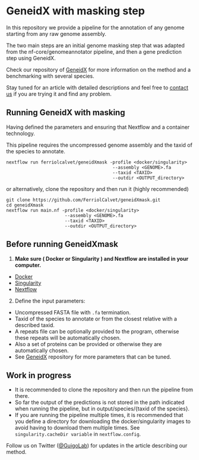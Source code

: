# GeneidX with masking step

In this repository we provide a pipeline for the annotation of any genome starting from any raw genome assembly.

The two main steps are an initial genome masking step that was adapted from the nf-core/genomeannotator pipeline, and then a gene prediction step using GeneidX.

Check our repository of [GeneidX](https://github.com/guigolab/geneidx) for more information on the method and a benchmarking with several species.

Stay tuned for an article with detailed descriptions and feel free to [contact us](mailto:ferriol.calvet@crg.eu) if you are trying it and find any problem.


## Running GeneidX with masking
Having defined the parameters and ensuring that Nextflow and a container technology.

This pipeline requires the uncompressed genome assembly and the taxid of the species to annotate.
```
nextflow run ferriolcalvet/geneidXmask -profile <docker/singularity>
                                        --assembly <GENOME>.fa
                                        --taxid <TAXID>
                                        --outdir <OUTPUT_directory>
```

or alternatively, clone the repository and then run it (highly recommended)
```
git clone https://github.com/FerriolCalvet/geneidXmask.git
cd geneidXmask
nextflow run main.nf -profile <docker/singularity>
                      --assembly <GENOME>.fa
                      --taxid <TAXID>
                      --outdir <OUTPUT_directory>
```

## Before running GeneidXmask
1. **Make sure ( Docker or Singularity ) and Nextflow are installed in your computer.**
  - [Docker](https://docs.docker.com/engine/install/)
  - [Singularity](https://sylabs.io/guides/3.0/user-guide/installation.html#)
  - [Nextflow](https://www.nextflow.io/docs/latest/getstarted.html#installation)

2. Define the input parameters:
  - Uncompressed FASTA file with `.fa` termination.
  - Taxid of the species to annotate or from the closest relative with a described taxid.
  - A repeats file can be optionally provided to the program, otherwise these repeats will be automatically chosen.
  - Also a set of proteins can be provided or otherwise they are automatically chosen.
  - See [GeneidX](https://github.com/guigolab/geneidx) repository for more parameters that can be tuned.


## Work in progress
  - It is recommended to clone the repository and then run the pipeline from there.
  - So far the output of the predictions is not stored in the path indicated when running the pipeline, but in output/species/{taxid of the species}.
  - If you are running the pipeline multiple times, it is recommended that you define a directory for downloading the docker/singularity images to avoid having to download them multiple times. See `singularity.cacheDir variable` in `nextflow.config`.



Follow us on Twitter ([@GuigoLab](https://twitter.com/GuigoLab)) for updates in the article describing our method.

